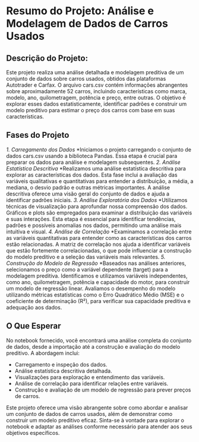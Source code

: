 # Resumo do Projeto: Análise e Modelagem de Dados de Carros Usados

## Descrição do Projeto:
Este projeto realiza uma análise detalhada e modelagem preditiva de um conjunto de dados sobre carros usados, obtidos das plataformas Autotrader e Carfax. O arquivo cars.csv contém informações abrangentes sobre aproximadamente 52 carros, incluindo características como marca, modelo, ano, quilometragem, potência e preço, entre outras. O objetivo é explorar esses dados estatisticamente, identificar padrões e construir um modelo preditivo para estimar o preço dos carros com base em suas características.

## Fases do Projeto
*1. Carregamento dos Dados*
*Iniciamos o projeto carregando o conjunto de dados cars.csv usando a biblioteca Pandas. Essa etapa é crucial para preparar os dados para análise e modelagem subsequentes.
*2. Análise Estatística Descritiva*
*Realizamos uma análise estatística descritiva para explorar as características dos dados. Esta fase inclui a avaliação das variáveis qualitativas e quantitativas para entender a distribuição, a média, a mediana, o desvio padrão e outras métricas importantes. A análise descritiva oferece uma visão geral do conjunto de dados e ajuda a identificar padrões iniciais.
*3. Análise Exploratória dos Dados*
*Utilizamos técnicas de visualização para aprofundar nossa compreensão dos dados. Gráficos e plots são empregados para examinar a distribuição das variáveis e suas interações. Esta etapa é essencial para identificar tendências, padrões e possíveis anomalias nos dados, permitindo uma análise mais intuitiva e visual.
*4. Análise de Correlação*
*Examinamos a correlação entre as variáveis quantitativas para entender como as características dos carros estão relacionadas. A matriz de correlação nos ajuda a identificar variáveis que estão fortemente correlacionadas, o que pode influenciar a construção do modelo preditivo e a seleção das variáveis mais relevantes.
*5. Construção do Modelo de Regressão*
*Baseados nas análises anteriores, selecionamos o preço como a variável dependente (target) para a modelagem preditiva. Identificamos e utilizamos variáveis independentes, como ano, quilometragem, potência e capacidade do motor, para construir um modelo de regressão linear. Avaliamos o desempenho do modelo utilizando métricas estatísticas como o Erro Quadrático Médio (MSE) e o coeficiente de determinação (R²), para verificar sua capacidade preditiva e adequação aos dados.

## O Que Esperar
No notebook fornecido, você encontrará uma análise completa do conjunto de dados, desde a importação até a construção e avaliação do modelo preditivo. A abordagem inclui:

* Carregamento e inspeção dos dados.
* Análise estatística descritiva detalhada.
* Visualizações para exploração e entendimento das variáveis.
* Análise de correlação para identificar relações entre variáveis.
* Construção e avaliação de um modelo de regressão para prever preços de carros.

Este projeto oferece uma visão abrangente sobre como abordar e analisar um conjunto de dados de carros usados, além de demonstrar como construir um modelo preditivo eficaz. Sinta-se à vontade para explorar o notebook e adaptar as análises conforme necessário para atender aos seus objetivos específicos.

